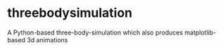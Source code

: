 # threebodysimulation
A Python-based three-body-simulation which also produces matplotlib-based 3d animations
